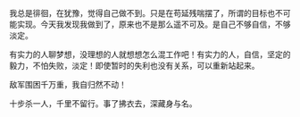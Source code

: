 我总是徘徊，在犹豫，觉得自己做不到。只是在苟延残喘摆了，所谓的目标也不可能实现。今天我发现我做到了，原来也不是那么遥不可及。是自己不够自信，不够淡定。

有实力的人聊梦想，没理想的人就想想怎么混工作吧！有实力的人，自信，坚定的毅力，不怕失败，淡定！即使暂时的失利也没有关系，可以重新站起来。

敌军围困千万重，我自归然不动！

十步杀一人，千里不留行。事了拂衣去，深藏身与名。